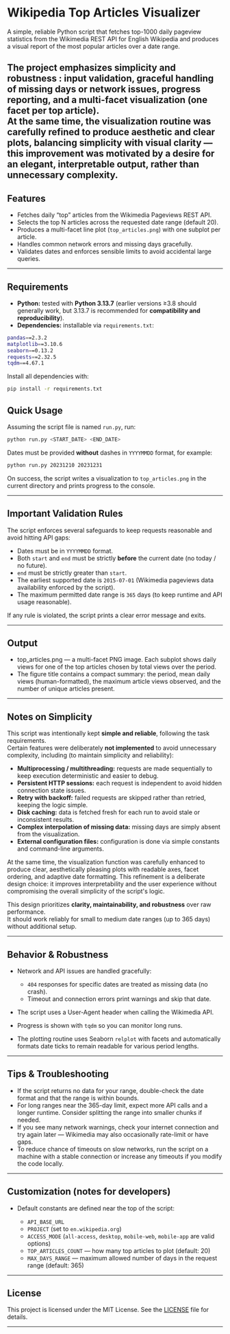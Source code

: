 # Wikipedia Top Articles Visualizer

A simple, reliable Python script that fetches top-1000 daily pageview statistics from the Wikimedia REST API for English Wikipedia and produces a visual report of the most popular articles over a date range.

The project emphasizes **simplicity and robustness** : input validation, graceful handling of missing days or network issues, progress reporting, and a multi-facet visualization (one facet per top article).  
At the same time, the visualization routine was carefully refined to produce **aesthetic and clear plots**, balancing simplicity with visual clarity — this improvement was motivated by a desire for an elegant, interpretable output, rather than unnecessary complexity.
---

## Features

* Fetches daily “top” articles from the Wikimedia Pageviews REST API.
* Selects the top N articles across the requested date range (default 20).
* Produces a multi-facet line plot (`top_articles.png`) with one subplot per article.
* Handles common network errors and missing days gracefully.
* Validates dates and enforces sensible limits to avoid accidental large queries.

---

## Requirements

- **Python:** tested with **Python 3.13.7** (earlier versions ≥3.8 should generally work, but 3.13.7 is recommended for **compatibility and reproducibility**).
- **Dependencies:** installable via `requirements.txt`:

```bash
pandas==2.3.2
matplotlib==3.10.6
seaborn==0.13.2
requests==2.32.5
tqdm==4.67.1
```

Install all dependencies with:

```bash
pip install -r requirements.txt
```



## Quick Usage

Assuming the script file is named `run.py`, run:

```bash
python run.py <START_DATE> <END_DATE>
```

Dates must be provided **without** dashes in `YYYYMMDD` format, for example:

```bash
python run.py 20231210 20231231
```

On success, the script writes a visualization to `top_articles.png` in the current directory and prints progress to the console.

---

## Important Validation Rules

The script enforces several safeguards to keep requests reasonable and avoid hitting API gaps:

* Dates must be in `YYYYMMDD` format.
* Both `start` and `end` must be strictly **before** the current date (no today / no future).
* `end` must be strictly greater than `start`.
* The earliest supported date is `2015-07-01` (Wikimedia pageviews data availability enforced by the script).
* The maximum permitted date range is `365` days (to keep runtime and API usage reasonable).

If any rule is violated, the script prints a clear error message and exits.

---

## Output

* top_articles.png — a multi-facet PNG image. Each subplot shows daily views for one of the top articles chosen by total views over the period.
* The figure title contains a compact summary: the period, mean daily views (human-formatted), the maximum article views observed, and the number of unique articles present.


---

## Notes on Simplicity

This script was intentionally kept **simple and reliable**, following the task requirements.  
Certain features were deliberately **not implemented** to avoid unnecessary complexity, including (to maintain simplicity and reliability):

- **Multiprocessing / multithreading:** requests are made sequentially to keep execution deterministic and easier to debug.
- **Persistent HTTP sessions:** each request is independent to avoid hidden connection state issues.
- **Retry with backoff:** failed requests are skipped rather than retried, keeping the logic simple.
- **Disk caching:** data is fetched fresh for each run to avoid stale or inconsistent results.
- **Complex interpolation of missing data:** missing days are simply absent from the visualization.
- **External configuration files:** configuration is done via simple constants and command-line arguments.

At the same time, the visualization function was carefully enhanced to produce clear, aesthetically pleasing plots with readable axes, facet ordering, and adaptive date formatting. This refinement is a deliberate design choice: it improves interpretability and the user experience without compromising the overall simplicity of the script's logic.

This design prioritizes **clarity, maintainability, and robustness** over raw performance.  
It should work reliably for small to medium date ranges (up to 365 days) without additional setup.

---

## Behavior & Robustness

* Network and API issues are handled gracefully:

  * `404` responses for specific dates are treated as missing data (no crash).
  * Timeout and connection errors print warnings and skip that date.
* The script uses a User-Agent header when calling the Wikimedia API.
* Progress is shown with `tqdm` so you can monitor long runs.
* The plotting routine uses Seaborn `relplot` with facets and automatically formats date ticks to remain readable for various period lengths.

---

## Tips & Troubleshooting

* If the script returns no data for your range, double-check the date format and that the range is within bounds.
* For long ranges near the 365-day limit, expect more API calls and a longer runtime. Consider splitting the range into smaller chunks if needed.
* If you see many network warnings, check your internet connection and try again later — Wikimedia may also occasionally rate-limit or have gaps.
* To reduce chance of timeouts on slow networks, run the script on a machine with a stable connection or increase any timeouts if you modify the code locally.

---

## Customization (notes for developers)

* Default constants are defined near the top of the script:

  * `API_BASE_URL`
  * `PROJECT` (set to `en.wikipedia.org`)
  * `ACCESS_MODE` (`all-access`, `desktop`, `mobile-web`, `mobile-app` are valid options)
  * `TOP_ARTICLES_COUNT` — how many top articles to plot (default: 20)
  * `MAX_DAYS_RANGE` — maximum allowed number of days in the request range (default: 365)

---

## License

This project is licensed under the MIT License. See the [LICENSE](LICENSE) file for details.

---
